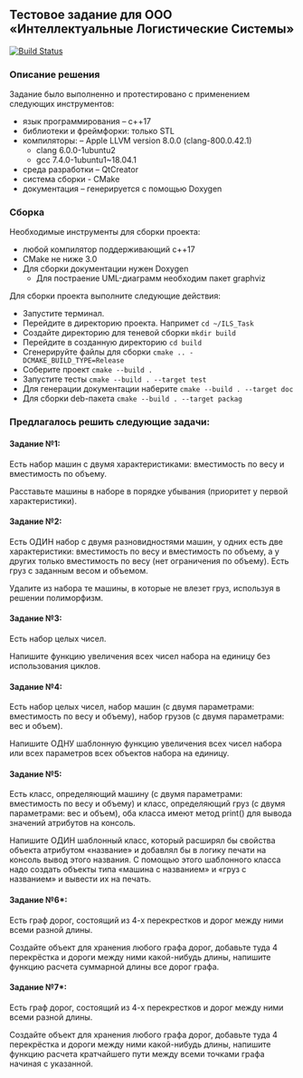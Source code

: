 ## Тестовое задание для ООО «Интеллектуальные Логистические Системы»

[![Build Status](https://travis-ci.org/Dinsul/ILS_Task.svg?branch=master)](https://travis-ci.org/Dinsul/ILS_Task)

### Описание решения
Задание было выполненно и протестировано с применением следующих инструментов:
- язык программирования – с++17
- библиотеки и фреймфорки: только STL
- компиляторы:
    – Apple LLVM version 8.0.0 (clang-800.0.42.1)
    - clang 6.0.0-1ubuntu2
    - gcc 7.4.0-1ubuntu1~18.04.1
- среда разработки – QtCreator
- система сборки - CMake
- документация – генерируется с помощью Doxygen

### Сборка
Необходимые инструменты для сборки проекта:
- любой компилятор поддерживающий c++17
- CMake не ниже 3.0
- Для сборки документации нужен Doxygen
    - Для постраение UML-диаграмм необходим пакет graphviz


Для сборки проекта выполните следующие действия:
- Запустите терминал.
- Перейдите в директорию проекта. Напримет `cd ~/ILS_Task`
- Создайте директорию для теневой сборки `mkdir build`
- Перейдите в созданную директорию `cd build`
- Сгенерируйте файлы для сборки `cmake .. -DCMAKE_BUILD_TYPE=Release`
- Соберите проект `cmake --build .`
- Запустите тесты `cmake --build . --target test`
- Для генерации документации наберите `cmake --build . --target doc`
- Для сборки deb-пакета `cmake --build . --target packag`

### Предлагалось решить следующие задачи:

#### Задание №1:
Есть набор машин с двумя характеристиками: вместимость по весу и вместимость по объему.

Расставьте машины в наборе в порядке убывания (приоритет у первой характеристики).

#### Задание №2:
Есть ОДИН набор с двумя разновидностями машин, у одних есть две характеристики: вместимость
по весу и вместимость по объему, а у других только вместимость по весу (нет ограничения по объему).
Есть груз с заданным весом и объемом.

Удалите из набора те машины, в которые не влезет груз, используя в решении полиморфизм.

#### Задание №3:
Есть набор целых чисел.

Напишите функцию увеличения всех чисел набора на единицу без использования циклов.

#### Задание №4:
Есть набор целых чисел, набор машин (с двумя параметрами: вместимость по весу и объему),
набор грузов (с двумя параметрами: вес и объем).

Напишите ОДНУ шаблонную функцию увеличения всех чисел набора или всех параметров всех объектов
набора на единицу.

#### Задание №5:
Есть класс, определяющий машину (с двумя параметрами: вместимость по весу и объему)
и класс, определяющий груз (с двумя параметрами: вес и объем), оба класса имеют метод print()
для вывода значений атрибутов на консоль.

Напишите ОДИН шаблонный класс, который расширял бы свойства объекта атрибутом «название» и
добавлял бы в логику печати на консоль вывод этого названия. С помощью этого шаблонного класса
надо создать объекты типа «машина с названием» и «груз с названием» и вывести их на печать.

#### Задание №6*:
Есть граф дорог, состоящий из 4-х перекрестков и дорог между ними всеми разной длины.

Создайте объект для хранения любого графа дорог, добавьте туда 4 перекрёстка и дороги
между ними какой-нибудь длины, напишите функцию расчета суммарной длины все дорог графа.

#### Задание №7*:
Есть граф дорог, состоящий из 4-х перекрестков и дорог между ними всеми разной длины.

Создайте объект для хранения любого графа дорог, добавьте туда 4 перекрёстка и
дороги между ними какой-нибудь длины, напишите функцию расчета кратчайшего пути
между всеми точками графа начиная с указанной.

